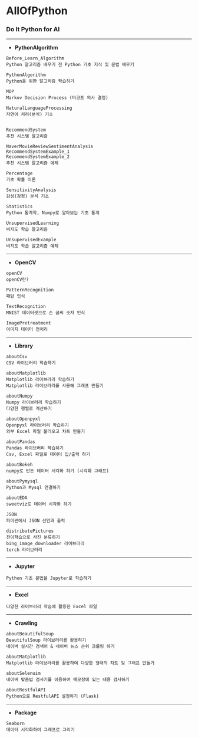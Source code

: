 # AllOfPython

### Do It Python for AI
---

- <b>PythonAlgorithm</b>
```
Before_Learn_Algorithm
Python 알고리즘 배우기 전 Python 기초 지식 및 문법 배우기

PythonAlgorithm
Python을 위한 알고리즘 학습하기

MDP
Markov Decision Process (마코프 의사 결정)

NaturalLanguageProcessing
자연어 처리(분석) 기초


RecommendSystem
추천 시스템 알고리즘

NaverMovieReviewSentimentAnalysis
RecommendSystemExample_1
RecommendSystemExample_2
추천 시스템 알고리즘 예제

Percentage
기초 확률 이론

SensitivityAnalysis
감성(감정) 분석 기초

Statistics
Python 통계학, Numpy로 알아보는 기초 통계

UnsupervisedLearning
비지도 학습 알고리즘

UnsupervisedExample
비지도 학습 알고리즘 예제
```
---

- <b>OpenCV</b>
```
openCV
openCV란?

PatternRecognition
패턴 인식

TextRecognition
MNIST 데이터셋으로 손 글씨 숫자 인식

ImagePretreatment
이미지 데이터 전처리
```
---

- <b>Library</b>
```
aboutCsv
CSV 라이브러리 학습하기

aboutMatplotlib
Matplotlib 라이브러리 학습하기
Matplotlib 라이브러리를 사용해 그래프 만들기

aboutNumpy
Numpy 라이브러리 학습하기
다양한 행렬로 계산하기

aboutOpenpyxl
Openpyxl 라이브러리 학습하기
외부 Excel 파일 불러오고 차트 만들기

aboutPandas
Pandas 라이브러리 학습하기
Csv, Excel 파일로 데이터 입/출력 하기

aboutBokeh
numpy로 만든 데이터 시각화 하기 (시각화 그래프)

aboutPymysql
Python과 Mysql 연결하기

aboutEDA
sweetviz로 데이터 시각화 하기

JSON
파이썬에서 JSON 선언과 출력

distributePictures
전이학습으로 사진 분류하기
bing_image_downloader 라이브러리
torch 라이브러리
```
---

- <b>Jupyter</b>
```
Python 기초 문법을 Jupyter로 학습하기
```
---

- <b>Excel</b>
```
다양한 라이브러리 학습에 활용한 Excel 파일
```
---

- <b>Crawling</b>
```
aboutBeautifulSoup
BeautifulSoup 라이브러리를 활용하기
네이버 실시간 검색어 & 네이버 뉴스 순위 크롤링 하기

aboutMatplotlib
Matplotlib 라이브러리를 활용하여 다양한 형태의 차트 및 그래프 만들기

aboutSelenuim
네이버 맞춤법 검사기를 이용하여 메모장에 있는 내용 검사하기

aboutRestfulAPI
Python으로 RestfulAPI 설정하기 (Flask)
```
---

- <b>Package</b>
```
Seaborn
데이터 시각화하여 그래프로 그리기
```
